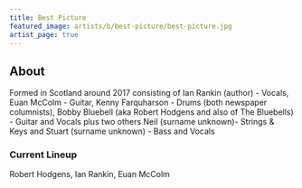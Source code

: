 ```yaml
---
title: Best Picture
featured_image: artists/b/best-picture/best-picture.jpg
artist_page: true
---
```

## About

Formed in Scotland around 2017 consisting of Ian Rankin (author) - Vocals,  Euan McColm - Guitar, Kenny Farquharson - Drums (both newspaper columnists), Bobby Bluebell (aka Robert Hodgens and also of The Bluebells) - Guitar and Vocals plus two others Neil (surname unknown)- Strings & Keys and Stuart (surname unknown) - Bass and Vocals

### Current Lineup

Robert Hodgens, Ian Rankin, Euan McColm

